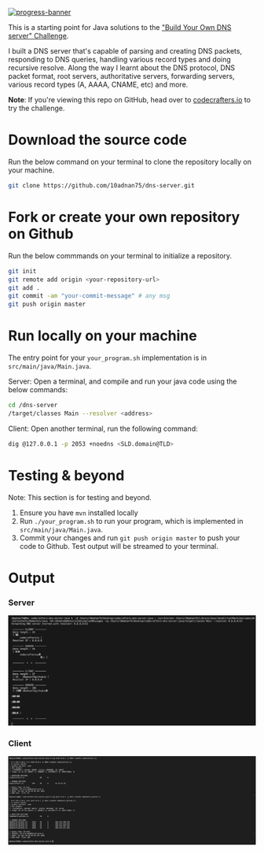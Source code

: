 [![progress-banner](https://backend.codecrafters.io/progress/dns-server/f92a3850-93e8-479b-8e6e-22c63ccf1f24)](https://app.codecrafters.io/users/codecrafters-bot?r=2qF)

This is a starting point for Java solutions to the
["Build Your Own DNS server" Challenge](https://app.codecrafters.io/courses/dns-server/overview).

I built a DNS server that's capable of parsing and
creating DNS packets, responding to DNS queries, handling various record types
and doing recursive resolve. Along the way I learnt about the DNS protocol,
DNS packet format, root servers, authoritative servers, forwarding servers,
various record types (A, AAAA, CNAME, etc) and more.

**Note**: If you're viewing this repo on GitHub, head over to
[codecrafters.io](https://codecrafters.io) to try the challenge.

# Download the source code

Run the below command on your terminal to clone the repository locally on your machine.

```sh
git clone https://github.com/10adnan75/dns-server.git
```

# Fork or create your own repository on Github

Run the below commmands on your terminal to initialize a repository.

```sh
git init
git remote add origin <your-repository-url>
git add .
git commit -am "your-commit-message" # any msg
git push origin master
```

# Run locally on your machine

The entry point for your `your_program.sh` implementation is in
`src/main/java/Main.java`.

Server: Open a terminal, and compile and run your java code using the below commands:

```sh
cd /dns-server
/target/classes Main --resolver <address>
```

Client: Open another terminal, run the following command:

```sh
dig @127.0.0.1 -p 2053 +noedns <SLD.domain@TLD>
```

# Testing & beyond

Note: This section is for testing and beyond.

1. Ensure you have `mvn` installed locally
1. Run `./your_program.sh` to run your program, which is implemented in
   `src/main/java/Main.java`.
1. Commit your changes and run `git push origin master` to push your code
   to Github. Test output will be streamed to your terminal.


# Output

### Server

![Server](server.png)

### Client

![Client](client.png)